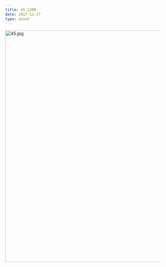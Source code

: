 ```yaml
---
title: 45-1306
date: 2017-12-17
type: asset
---
```

<img src="http://ccnmtl.columbia.edu/projects/histologylab/assets/images/45.jpg" height="750" alt="45.jpg" style="margin: 0;padding: 0;border: 0;">
